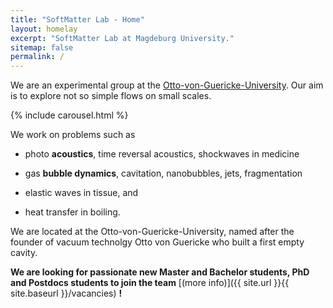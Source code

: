 ```yaml
---
title: "SoftMatter Lab - Home"
layout: homelay
excerpt: "SoftMatter Lab at Magdeburg University."
sitemap: false
permalink: /
---
```


We are an experimental group at the [Otto-von-Guericke-University](https://www.ovgu.de/). Our aim is to explore not so simple flows on small scales. 
 
{% include carousel.html %}

We work on problems such as 

* photo **acoustics**, time reversal acoustics, shockwaves in medicine

* gas **bubble dynamics**, cavitation, nanobubbles, jets, fragmentation

* elastic waves in tissue, and 

* heat transfer in boiling.

We are located at the Otto-von-Guericke-University, named after the founder of vacuum technolgy Otto von Guericke who built a first empty cavity.

 **We are  looking for passionate new Master and Bachelor students, PhD and Postdocs students to join the team** [(more info)]({{ site.url }}{{ site.baseurl }}/vacancies) **!**







